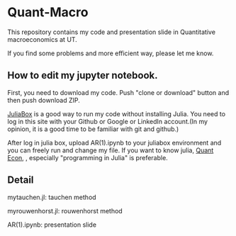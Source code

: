 # Quant-Macro
This repository contains my code and presentation slide in Quantitative macroeconomics at UT.

If you find some problems and more efficient way, please let me know.


## How to edit my jupyter notebook.

First, you need to download my code. Push "clone or download" button and then push download ZIP.

[JuliaBox](https://auth.juliacomputing.io/dex/auth?response_type=code&client_id=dev-juliabox&state=6e2d2b150fd1dc5cac1249a8139a5531&redirect_uri=https%3A%2F%2Fjuliabox.com%2Fauth%2Flogin&nonce=cc0e2b23a35c5a06fb981665a1f2bbba&scope=openid%20email%20profile%20offline_access) is a good way to run my code without installing Julia.
You need to log in this site with your Github or Google or LinkedIn account.(In my opinion, it is a good time to be familiar with git and github.)

After log in julia box, upload AR(1).ipynb to your juliabox environment and you can freely run and change my file. 
If you want to know julia, [Quant Econ](https://lectures.quantecon.org/jl/), , especially "programming in Julia" is preferable.

## Detail
mytauchen.jl: tauchen method

myrouwenhorst.jl: rouwenhorst method 

AR(1).ipynb: presentation slide
